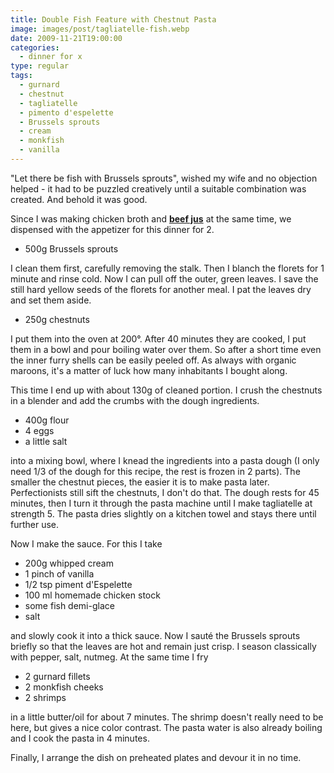 ```yaml
---
title: Double Fish Feature with Chestnut Pasta
image: images/post/tagliatelle-fish.webp
date: 2009-11-21T19:00:00
categories: 
  - dinner for x
type: regular
tags: 
  - gurnard
  - chestnut
  - tagliatelle
  - pimento d'espelette
  - Brussels sprouts
  - cream
  - monkfish
  - vanilla
---
```


"Let there be fish with Brussels sprouts", wished my wife and no objection helped - it had to be puzzled creatively until a suitable combination was created. And behold it was good.

Since I was making chicken broth and **[beef jus](../beef-jus/)** at the same time, we dispensed with the appetizer for this dinner for 2.

* 500g Brussels sprouts

I clean them first, carefully removing the stalk. Then I blanch the florets for 1 minute and rinse cold. Now I can pull off the outer, green leaves. I save the still hard yellow seeds of the florets for another meal. I pat the leaves dry and set them aside.

* 250g chestnuts

I put them into the oven at 200°. After 40 minutes they are cooked, I put them in a bowl and pour boiling water over them. So after a short time even the inner furry shells can be easily peeled off. As always with organic maroons, it's a matter of luck how many inhabitants I bought along.

This time I end up with about 130g of cleaned portion. I crush the chestnuts in a blender and add the crumbs with the dough ingredients.

* 400g flour 
* 4 eggs 
* a little salt

into a mixing bowl, where I knead the ingredients into a pasta dough (I only need 1/3 of the dough for this recipe, the rest is frozen in 2 parts). The smaller the chestnut pieces, the easier it is to make pasta later. Perfectionists still sift the chestnuts, I don't do that. The dough rests for 45 minutes, then I turn it through the pasta machine until I make tagliatelle at strength 5. The pasta dries slightly on a kitchen towel and stays there until further use.

Now I make the sauce. For this I take

* 200g whipped cream 
* 1 pinch of vanilla 
* 1/2 tsp piment d'Espelette 
* 100 ml homemade chicken stock 
* some fish demi-glace 
* salt

and slowly cook it into a thick sauce. Now I sauté the Brussels sprouts briefly so that the leaves are hot and remain just crisp. I season classically with pepper, salt, nutmeg. At the same time I fry

* 2 gurnard fillets 
* 2 monkfish cheeks 
* 2 shrimps

in a little butter/oil for about 7 minutes. The shrimp doesn't really need to be here, but gives a nice color contrast. The pasta water is also already boiling and I cook the pasta in 4 minutes.

Finally, I arrange the dish on preheated plates and devour it in no time.

> 

